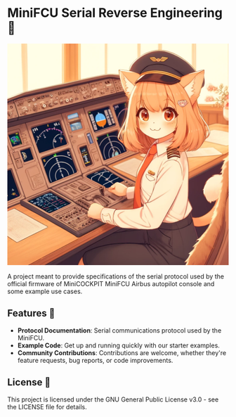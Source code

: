 # MiniFCU Serial Reverse Engineering 🚀
![](assets/minifcu_serial_user.png)

A project meant to provide specifications of the serial protocol used by the official firmware of MiniCOCKPIT MiniFCU Airbus autopilot console and some example use cases.

## Features 🌟

- **Protocol Documentation**: Serial communications protocol used by the MiniFCU.
- **Example Code**: Get up and running quickly with our starter examples.
- **Community Contributions**: Contributions are welcome, whether they're feature requests, bug reports, or code improvements.

## License 📄

This project is licensed under the GNU General Public License v3.0 - see the LICENSE file for details.